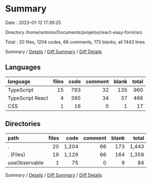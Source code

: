 # Summary

Date : 2023-01-12 17:39:25

Directory /home/antonio/Documents/projetos/react-easy-form/src

Total : 20 files,  1204 codes, 66 comments, 173 blanks, all 1443 lines

Summary / [Details](details.md) / [Diff Summary](diff.md) / [Diff Details](diff-details.md)

## Languages
| language | files | code | comment | blank | total |
| :--- | ---: | ---: | ---: | ---: | ---: |
| TypeScript | 15 | 793 | 32 | 135 | 960 |
| TypeScript React | 4 | 395 | 34 | 37 | 466 |
| CSS | 1 | 16 | 0 | 1 | 17 |

## Directories
| path | files | code | comment | blank | total |
| :--- | ---: | ---: | ---: | ---: | ---: |
| . | 20 | 1,204 | 66 | 173 | 1,443 |
| . (Files) | 19 | 1,129 | 66 | 164 | 1,359 |
| useObservable | 1 | 75 | 0 | 9 | 84 |

Summary / [Details](details.md) / [Diff Summary](diff.md) / [Diff Details](diff-details.md)